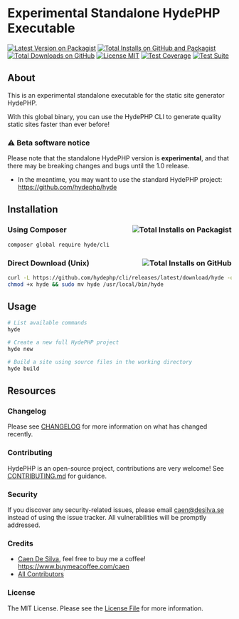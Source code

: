 # Experimental Standalone HydePHP Executable

[![Latest Version on Packagist](https://img.shields.io/packagist/v/hyde/cli?include_prereleases)](https://packagist.org/packages/hyde/cli)
[![Total Installs on GitHub and Packagist](https://img.shields.io/badge/dynamic/json?url=https%3A%2F%2Fraw.githubusercontent.com%2Fhydephp%2Fcli%2Ftraffic%2Fdatabase.json&query=%24._database.total_installs&label=Installs)](https://github.com/hydephp/cli)
[![Total Downloads on GitHub](https://img.shields.io/badge/dynamic/json?url=https%3A%2F%2Fraw.githubusercontent.com%2Fhydephp%2Fcli%2Ftraffic%2Fdatabase.json&query=%24._database.total_clones&label=downloads)](https://github.com/hydephp/cli)
[![License MIT](https://img.shields.io/github/license/hydephp/cli)](https://github.com/hydephp/cli/blob/master/LICENSE.md)
[![Test Coverage](https://codecov.io/gh/hydephp/cli/branch/master/graph/badge.svg?token=G6N2161TOT)](https://codecov.io/gh/hydephp/cli)
[![Test Suite](https://github.com/hydephp/cli/actions/workflows/tests.yml/badge.svg)](https://github.com/hydephp/cli/actions/workflows/tests.yml)

## About

This is an experimental standalone executable for the static site generator HydePHP.

With this global binary, you can use the HydePHP CLI to generate quality static sites faster than ever before!

### ⚠ Beta software notice

Please note that the standalone HydePHP version is **experimental**, and that there may be breaking changes and bugs until the 1.0 release.
- In the meantime, you may want to use the standard HydePHP project: https://github.com/hydephp/hyde

## Installation

### Using Composer <a href="https://packagist.org/packages/hyde/cli"><img alt="Total Installs on Packagist" src="https://img.shields.io/packagist/dt/hyde/cli?label=installs" align="right"></a>

```bash
composer global require hyde/cli
```

### Direct Download (Unix) <a href="https://github.com/hydephp/cli/releases/latest"><img alt="Total Installs on GitHub" src="https://img.shields.io/github/downloads/hydephp/cli/total.svg" align="right"></a>

```bash
curl -L https://github.com/hydephp/cli/releases/latest/download/hyde -o hyde
chmod +x hyde && sudo mv hyde /usr/local/bin/hyde
```

## Usage

```bash
# List available commands
hyde

# Create a new full HydePHP project
hyde new

# Build a site using source files in the working directory
hyde build
```

## Resources

### Changelog

Please see [CHANGELOG](https://github.com/hydephp/cli/blob/master/CHANGELOG.md) for more information on what has changed recently.

### Contributing

HydePHP is an open-source project, contributions are very welcome! See [CONTRIBUTING.md](CONTRIBUTING.md) for guidance.


### Security

If you discover any security-related issues, please email caen@desilva.se instead of using the issue tracker.
All vulnerabilities will be promptly addressed.

### Credits

-   [Caen De Silva](https://github.com/caendesilva), feel free to buy me a coffee! https://www.buymeacoffee.com/caen
-   [All Contributors](../../contributors)

### License

The MIT License. Please see the [License File](LICENSE.md) for more information.
